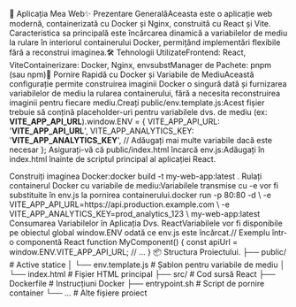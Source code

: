 🚀 Aplicația Mea Web✨ Prezentare GeneralăAceasta este o aplicație web modernă, containerizată cu Docker și Nginx, construită cu React și Vite. Caracteristica sa principală este încărcarea dinamică a variabilelor de mediu la rulare în interiorul containerului Docker, permițând implementări flexibile fără a reconstrui imaginea.🛠 Tehnologii UtilizateFrontend: React, ViteContainerizare: Docker, Nginx, envsubstManager de Pachete: pnpm (sau npm)🚀 Pornire Rapidă cu Docker și Variabile de MediuAceastă configurație permite construirea imaginii Docker o singură dată și furnizarea variabilelor de mediu la rularea containerului, fără a necesita reconstruirea imaginii pentru fiecare mediu.Creați public/env.template.js:Acest fișier trebuie să conțină placeholder-uri pentru variabilele dvs. de mediu (ex: __VITE_APP_API_URL__).window.ENV = {
  VITE_APP_API_URL: '__VITE_APP_API_URL__',
  VITE_APP_ANALYTICS_KEY: '__VITE_APP_ANALYTICS_KEY__',
  // Adăugați mai multe variabile dacă este necesar
};
Asigurați-vă că public/index.html încarcă env.js:Adăugați <script src="/env.js"></script> în index.html înainte de scriptul principal al aplicației React.<body>
    <div id="root"></div>
    <script src="/env.js"></script>
    <script type="module" src="/src/main.jsx"></script>
</body>
Construiți imaginea Docker:docker build -t my-web-app:latest .
Rulați containerul Docker cu variabile de mediu:Variabilele transmise cu -e vor fi substituite în env.js la pornirea containerului.docker run -p 80:80 -d \
  -e VITE_APP_API_URL=https://api.production.example.com \
  -e VITE_APP_ANALYTICS_KEY=prod_analytics_123 \
  my-web-app:latest
Consumarea Variabilelor în Aplicația Dvs. ReactVariabilele vor fi disponibile pe obiectul global window.ENV odată ce env.js este încărcat.// Exemplu într-o componentă React
function MyComponent() {
  const apiUrl = window.ENV.VITE_APP_API_URL;
  // ...
}
📦 Structura Proiectului.
├── public/                 # Active statice
│   └── env.template.js     # Șablon pentru variabile de mediu
│   └── index.html          # Fișier HTML principal
├── src/                    # Cod sursă React
├── Dockerfile              # Instrucțiuni Docker
├── entrypoint.sh           # Script de pornire container
└── ...                     # Alte fișiere proiect
